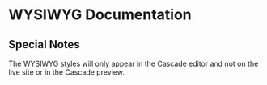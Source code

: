 # WYSIWYG Documentation

## Special Notes

The WYSIWYG styles will only appear in the Cascade editor and not on the live site or in the Cascade preview.